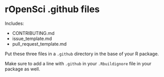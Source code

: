 rOpenSci .github files
======================

Includes:

* CONTRIBUTING.md
* issue_template.md
* pull_request_template.md

Put these three files in a `.github` directory in the base of your R package. 

Make sure to add a line with `.github` in your `.Rbuildignore` file in your package as well.
